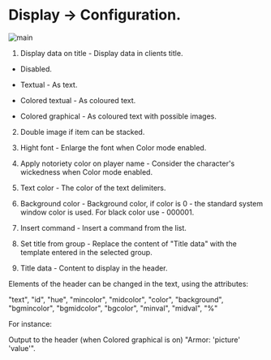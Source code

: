 # Display -> Configuration.

![main](http://www.imageup.ru/img198/2606234/2.png)

1) Display data on title - Display data in clients title.

- Disabled.

- Textual - As text.

- Colored textual - As coloured text.

- Colored graphical - As coloured text with possible images.

2) Double image if item can be stacked.

3) Hight font - Enlarge the font when Color mode enabled.

4) Apply notoriety color on player name - Consider the character's wickedness when Color mode enabled.

5) Text color - The color of the text delimiters.

6) Background color - Background color, if color is 0 - the standard system window color is used. For black color use - 000001.

7) Insert command - Insert a command from the list.

8) Set title from group - Replace the content of "Title data" with the template entered in the selected group.

9) Title data - Content to display in the header.

Elements of the header can be changed in the text, using the attributes:

"text", "id", "hue", "mincolor", "midcolor", "color", "background", "bgmincolor", "bgmidcolor", "bgcolor", "minval", "midval", "%"

For instance:

Output to the header (when Colored graphical is on) "Armor: 'picture' 'value'".
